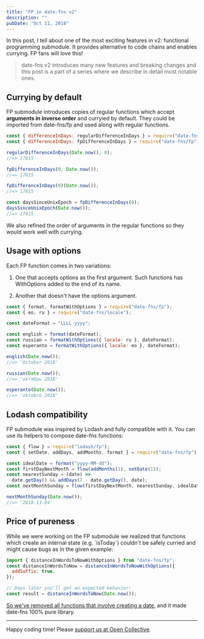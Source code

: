 ```yaml
---
title: "FP in date-fns v2"
description: ""
pubDate: "Oct 11, 2018"
---
```


In this post, I tell about one of the most exciting features in v2: functional programming submodule. It provides alternative to code chains and enables currying. FP fans will love this!

> date-fns v2 introduces many new features and breaking changes and this post is a part of a series where we describe in detail most notable ones.

## Currying by default

FP submodule introduces copies of regular functions which accept **arguments in inverse order** and curryied by default. They could be imported from date-fns/fp and used along with regular functions.

```js
const { differenceInDays: regularDifferenceInDays } = require("date-fns");
const { differenceInDays: fpDifferenceInDays } = require("date-fns/fp");

regularDifferenceInDays(Date.now(), 0);
//=> 17815

fpDifferenceInDays(0, Date.now());
//=> 17815

fpDifferenceInDays(0)(Date.now());
//=> 17815

const daysSinceUnixEpoch = fpDifferenceInDays(0);
daysSinceUnixEpoch(Date.now());
//=> 17815
```

We also refined the order of arguments in the regular functions so they would work well with currying.

## Usage with options

Each FP function comes in two variations:

1. One that accepts options as the first argument. Such functions has WithOptions added to the end of its name.

2. Another that doesn't have the options argument.

```js
const { format, formatWithOptions } = require("date-fns/fp");
const { eo, ru } = require("date-fns/locale");

const dateFormat = "LLLL yyyy";

const english = format(dateFormat);
const russian = formatWithOptions({ locale: ru }, dateFormat);
const esperanto = formatWithOptions({ locale: eo }, dateFormat);

english(Date.now());
//=> 'October 2018'

russian(Date.now());
//=> 'октябрь 2018'

esperanto(Date.now());
//=> 'oktobro 2018'
```

## Lodash compatibility

FP submodule was inspired by Lodash and fully compatible with it. You can use its helpers to compose date-fns functions:

```js
const { flow } = require("lodash/fp");
const { setDate, addDays, addMonths, format } = require("date-fns/fp");

const idealDate = format("yyyy-MM-dd");
const firstDayNextMonth = flow(addMonths(1), setDate(1));
const nearestSunday = (date) =>
  date.getDay() && addDays(7 - date.getDay(), date);
const nextMonthSunday = flow(firstDayNextMonth, nearestSunday, idealDate);

nextMonthSunday(Date.now());
//=> '2018-11-04'
```

## Price of pureness

While we were working on the FP submodule we realized that functions which create an internal state (e.g. \`isToday\`) couldn't be safely curried and might cause bugs as in the given example:

```js
import { distanceInWordsToNowWithOptions } from "date-fns/fp";
const distanceInWordsToNow = distanceInWordsToNowWithOptions({
  addSuffix: true,
});

// Days later you'll get an expected behavior:
const result = distanceInWordsToNow(Date.now());
```

[So we've removed all functions that involve creating a date](https://github.com/date-fns/date-fns/issues/377), and it made date-fns 100% pure library.

---

Happy coding time! Please [support us at Open Collective](https://opencollective.com/date-fns).
